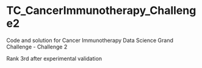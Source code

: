 # TC_CancerImmunotherapy_Challenge2
Code and solution for Cancer Immunotherapy Data Science Grand Challenge - Challenge 2

Rank 3rd after experimental validation
